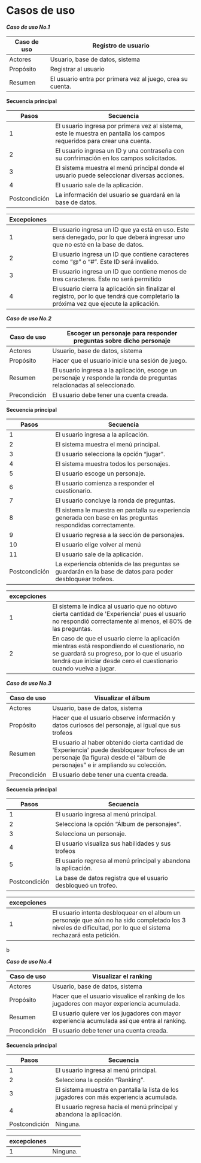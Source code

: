 # Casos de uso

***Caso de uso No.1***

|Caso de uso| Registro de usuario |
|---|---|
|Actores| Usuario, base de datos, sistema |
|Propósito| Registrar al usuario |
|Resumen| El usuario entra por primera vez al juego, crea su cuenta. |

__Secuencia principal__

|Pasos| Secuencia |
|---|---|
|1| El usuario ingresa por primera vez al sistema, este le muestra en pantalla los campos requeridos para crear una cuenta. |
|2| El usuario ingresa un ID y una contraseña con su confrimación en los campos solicitados. |
|3| El sistema muestra el menú principal donde el usuario puede seleccionar diversas acciones. |
|4| El usuario sale de la aplicación. |
|Postcondición| La información del usuario se guardará en la base de datos. | 

|Excepciones| |
|---|---|
|1| El usuario ingresa un ID que ya está en uso. Este será denegado, por lo que deberá ingresar uno que no esté en la base de datos.  |
|2| El usuario ingresa un ID que contiene caracteres como “@” o “#”. Este ID será invalido. |
|3| El usuario ingresa un ID que contiene menos de tres caracteres. Este no será permitido|
|4| El usuario cierra la aplicación sin finalizar el registro, por lo que tendrá que completarlo la próxima vez que ejecute la aplicación. |


***Caso de uso No.2***

|Caso de uso| Escoger un personaje para responder preguntas sobre dicho personaje |
|---|---|
|Actores| Usuario, base de datos, sistema |
|Propósito| Hacer que el usuario inicie una sesión de juego. |
|Resumen| El usuario ingresa a la aplicación, escoge un personaje y responde la ronda de preguntas relacionadas al seleccionado. |
|Precondición| El usuario debe tener una cuenta creada. |

__Secuencia principal__

|Pasos| Secuencia |
|---|---|
|1| El usuario ingresa a la aplicación. |
|2| El sistema muestra el menú principal. |
|3| El usuario selecciona la opción “jugar”. |
|4| El sistema muestra todos los personajes. |
|5| El usuario escoge un personaje. |
|6| El usuario comienza a responder el cuestionario. |
|7| El usuario concluye la ronda de preguntas. |
|8| El sistema le muestra en pantalla su experiencia generada con base en las preguntas respondidas correctamente. |
|9| El usuario regresa a la sección de personajes. |
|10| El usuario elige volver al menú|
|11| El usuario sale de la aplicación. |
|Postcondición| La experiencia obtenida de las preguntas se guardarán en la base de datos para poder desbloquear trofeos. | 

|excepciones| |
|---|---|
|1| El sistema le indica al usuario que no obtuvo cierta cantidad de 'Experiencia' pues el usuario no respondió correctamente al menos, el 80% de las preguntas. |
|2| En caso de que el usuario cierre la aplicación mientras está respondiendo el cuestionario, no se guardará su progreso, por lo que el usuario tendrá que iniciar desde cero el cuestionario cuando vuelva a jugar.  |



***Caso de uso No.3***

|Caso de uso| Visualizar el álbum |
|---|---|
|Actores| Usuario, base de datos, sistema |
|Propósito| Hacer que el usuario observe información y datos curiosos del personaje, al igual que sus trofeos |
|Resumen| El usuario al haber obtenido cierta cantidad de 'Experiencia' puede desbloquear trofeos de un personaje (la figura) desde el “álbum de personajes” e ir ampliando su colección.
|Precondición| El usuario debe tener una cuenta creada. | 

__Secuencia principal__

|Pasos| Secuencia |
|---|---|
|1| El usuario ingresa al menú principal. |
|2| Selecciona la opción “Álbum de personajes”. |
|3| Selecciona un personaje. |
|4| El usuario visualiza sus habilidades y sus trofeos |
|5| El usuario regresa al menú principal y abandona la aplicación. |
|Postcondición| La base de datos registra que el usuario desbloqueó un trofeo. | 

|excepciones| |
|---|---|
|1| El usuario intenta desbloquear en el album un personaje que aún no ha sido completado los 3 niveles de dificultad, por lo que el sistema rechazará esta petición.|
b

***Caso de uso No.4***

|Caso de uso| Visualizar el ranking  |
|---|---|
|Actores| Usuario, base de datos, sistema |
|Propósito| Hacer que el usuario visualice el ranking de los jugadores con mayor experiencia acumulada. |
|Resumen| El usuario quiere ver los jugadores con mayor experiencia acumulada así que entra al ranking.|
|Precondición| El usuario debe tener una cuenta creada. | 

__Secuencia principal__

|Pasos| Secuencia |
|---|---|
|1| El usuario ingresa al menú principal. |
|2| Selecciona la opción “Ranking”. |
|3| El sistema muestra en pantalla la lista de los jugadores con más experiencia acumulada. |
|4| El usuario regresa hacia el menú principal y abandona la aplicación. |
|Postcondición| Ninguna. | 

|excepciones| |
|---|---|
|1| Ninguna.|

